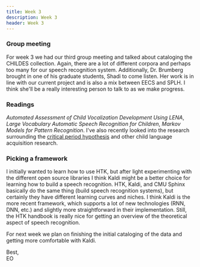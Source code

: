 ```yaml
---
title: Week 3
description: Week 3
header: Week 3
---
```


### Group meeting
For week 3 we had our third group meeting and talked about cataloging the CHILDES collection. Again, there are a lot of different corpora and perhaps too many for our speech recognition system. Additionally, Dr. Brumberg brought in one of his graduate students, Shadi to come listen. Her work is in line with our current project and is also a mix between EECS and SPLH. I think she'll be a really interesting person to talk to as we make progress.

### Readings
_Automated Assessment of Child
Vocalization Development Using LENA_, _Large Vocabulary Automatic Speech Recognition for Children_, _Markov Models for Pattern Recognition_. I've also recently looked into the research surrounding the [critical period hypothesis](https://en.wikipedia.org/wiki/Critical_period_hypothesis) and other child language acquisition research.

### Picking a framework
I initially wanted to learn how to use HTK, but after light experimenting with the different open source libraries I think Kaldi might be a better choice for learning how to build a speech recognition. HTK, Kaldi, and CMU Sphinx basically do the same thing (build speech recognition systems), but certainly they have different learning curves and niches. I think Kaldi is the more recent framework, which supports a lot of new technologies (RNN, DNN, etc.) and slightly more straightforward in their implementation. Still, the HTK handbook is really nice for getting an overview of the theoretical aspect of speech recognition.

For next week we plan on finishing the initial cataloging of the data and getting more comfortable with Kaldi.

Best, <br />
EO
